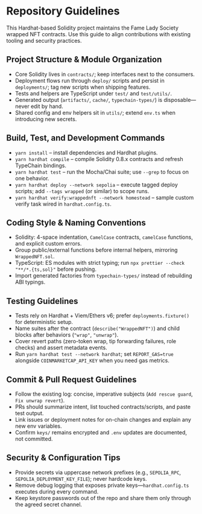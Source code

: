 # Repository Guidelines

This Hardhat-based Solidity project maintains the Fame Lady Society wrapped NFT contracts. Use this guide to align contributions with existing tooling and security practices.

## Project Structure & Module Organization
- Core Solidity lives in `contracts/`; keep interfaces next to the consumers.
- Deployment flows run through `deploy/` scripts and persist in `deployments/`; tag new scripts when shipping features.
- Tests and helpers are TypeScript under `test/` and `test/utils/`.
- Generated output (`artifacts/`, `cache/`, `typechain-types/`) is disposable—never edit by hand.
- Shared config and env helpers sit in `utils/`; extend `env.ts` when introducing new secrets.

## Build, Test, and Development Commands
- `yarn install` – install dependencies and Hardhat plugins.
- `yarn hardhat compile` – compile Solidity 0.8.x contracts and refresh TypeChain bindings.
- `yarn hardhat test` – run the Mocha/Chai suite; use `--grep` to focus on one behavior.
- `yarn hardhat deploy --network sepolia` – execute tagged deploy scripts; add `--tags wrapped` (or similar) to scope runs.
- `yarn hardhat verify:wrappednft --network homestead` – sample custom verify task wired in `hardhat.config.ts`.

## Coding Style & Naming Conventions
- Solidity: 4-space indentation, `CamelCase` contracts, `camelCase` functions, and explicit custom errors.
- Group public/external functions before internal helpers, mirroring `WrappedNFT.sol`.
- TypeScript: ES modules with strict typing; run `npx prettier --check "**/*.{ts,sol}"` before pushing.
- Import generated factories from `typechain-types/` instead of rebuilding ABI typings.

## Testing Guidelines
- Tests rely on Hardhat + Viem/Ethers v6; prefer `deployments.fixture()` for deterministic setup.
- Name suites after the contract (`describe("WrappedNFT")`) and child blocks after behaviors (`"wrap"`, `"unwrap"`).
- Cover revert paths (zero-token wrap, tip forwarding failures, role checks) and assert metadata events.
- Run `yarn hardhat test --network hardhat`; set `REPORT_GAS=true` alongside `COINMARKETCAP_API_KEY` when you need gas metrics.

## Commit & Pull Request Guidelines
- Follow the existing log: concise, imperative subjects (`Add rescue guard`, `Fix unwrap revert`).
- PRs should summarize intent, list touched contracts/scripts, and paste test output.
- Link issues or deployment notes for on-chain changes and explain any new env variables.
- Confirm `keys/` remains encrypted and `.env` updates are documented, not committed.

## Security & Configuration Tips
- Provide secrets via uppercase network prefixes (e.g., `SEPOLIA_RPC`, `SEPOLIA_DEPLOYMENT_KEY_FILE`); never hardcode keys.
- Remove debug logging that exposes private keys—`hardhat.config.ts` executes during every command.
- Keep keystore passwords out of the repo and share them only through the agreed secret channel.
